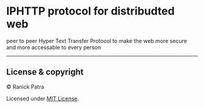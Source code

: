# IPHTTP protocol for distribudted web

peer to peer Hyper Text Transfer Protocol to make the web more secure and more accessable to every person

---

## License & copyright

© Ranick Patra

Licensed under [MIT License](LICENSE.md).
